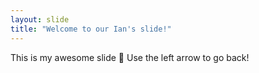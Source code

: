 ```yaml
---
layout: slide
title: "Welcome to our Ian's slide!"
---
```

This is my awesome slide :tada:
Use the left arrow to go back!
